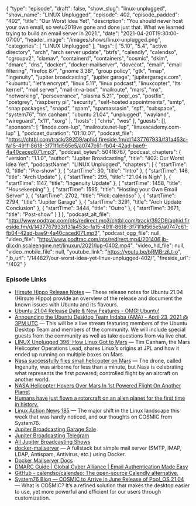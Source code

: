 {
  "type": "episode",
  "draft": false,
  "show_slug": "linux-unplugged",
  "show_name": "LINUX Unplugged",
  "episode": 402,
  "episode_padded": "402",
  "title": "Our Worst Idea Yet",
  "description": "You should never host your own email, so we\u2019ve gone and done just that. What we learned trying to build an email server in 2021.",
  "date": "2021-04-20T19:30:00-07:00",
  "header_image": "/images/shows/linux-unplugged.png",
  "categories": [
    "LINUX Unplugged"
  ],
  "tags": [
    "5.10",
    "5.4",
    "active directory",
    "arch",
    "arch server update",
    "btrfs",
    "calendly",
    "calendso",
    "cgroupv2",
    "clamav",
    "containerd",
    "containers",
    "cosmic",
    "dkim",
    "dmarc",
    "dns",
    "docker",
    "docker-mailserver",
    "dovecot",
    "email",
    "email filtering",
    "firefox 87",
    "gnome 3.38",
    "group policy",
    "gtk",
    "imap",
    "ingenuity",
    "jupiter broadcasting",
    "jupiter garage",
    "jupitergarage.com",
    "kubuntu",
    "let's encrypt",
    "linux 5.11",
    "linux podcast",
    "linuxcopter",
    "lts kernel",
    "mail server",
    "mail-in-a-box",
    "mailroute",
    "mars",
    "mx",
    "networking",
    "perseverance",
    "plasma 5.21",
    "pop!_os",
    "postfix",
    "postgrey",
    "raspberry pi",
    "security",
    "self-hosted appointments",
    "smtp",
    "snap packages",
    "snapd",
    "spam",
    "spamassasin",
    "spf",
    "subspace",
    "system76",
    "tim canham",
    "ubuntu 21.04",
    "unplugged",
    "wayland",
    "wireguard",
    "x11",
    "xorg"
  ],
  "hosts": [
    "chris",
    "wes"
  ],
  "guests": [],
  "sponsors": [
    "linode.com-lup",
    "mailroute.net-lup",
    "linuxacademy.com-lup"
  ],
  "podcast_duration": "01:10:01",
  "podcast_file": "https://chtbl.com/track/392D9/aphid.fireside.fm/d/1437767933/f31a453c-fa15-491f-8618-3f71f1d565e5/a0747c61-fb04-42ad-bae9-4a40caced071.mp3",
  "podcast_bytes": 50416767,
  "podcast_chapters": {
    "version": "1.1.0",
    "author": "Jupiter Broadcasting",
    "title": "402: Our Worst Idea Yet",
    "podcastName": "LINUX Unplugged",
    "chapters": [
      {
        "startTime": 0,
        "title": "Pre-show"
      },
      {
        "startTime": 30,
        "title": "Intro"
      },
      {
        "startTime": 146,
        "title": "Arch Update"
      },
      {
        "startTime": 295,
        "title": "21.04 is Nigh"
      },
      {
        "startTime": 1147,
        "title": "Ingenuity Update"
      },
      {
        "startTime": 1458,
        "title": "Housekeeping"
      },
      {
        "startTime": 1595,
        "title": "Hosting your Own Email Server"
      },
      {
        "startTime": 2702,
        "title": "Pick: calendso"
      },
      {
        "startTime": 2794,
        "title": "Jupiter Garage"
      },
      {
        "startTime": 3291,
        "title": "Arch Update Conclusion"
      },
      {
        "startTime": 3444,
        "title": "Outro"
      },
      {
        "startTime": 3671,
        "title": "Post-show"
      }
    ]
  },
  "podcast_alt_file": "http://www.podtrac.com/pts/redirect.mp3/chtbl.com/track/392D9/aphid.fireside.fm/d/1437767933/f31a453c-fa15-491f-8618-3f71f1d565e5/a0747c61-fb04-42ad-bae9-4a40caced071.mp3",
  "podcast_ogg_file": null,
  "video_file": "http://www.podtrac.com/pts/redirect.mp4/201406.jb-dl.cdn.scaleengine.net/linuxun/2021/lup-0402.mp4",
  "video_hd_file": null,
  "video_mobile_file": null,
  "youtube_link": "https://youtu.be/bRMBrziLt-o",
  "jb_url": "/144827/our-worst-idea-yet-linux-unplugged-402/",
  "fireside_url": "/402"
}


### Episode Links

  * [Hirsute Hippo Release Notes](https://discourse.ubuntu.com/t/hirsute-hippo-release-notes/19221 "Hirsute Hippo Release Notes") — These release notes for Ubuntu 21.04 (Hirsute Hippo) provide an overview of the release and document the known issues with Ubuntu and its flavours.
  * [Ubuntu 21.04 Release Date & New Features - OMG! Ubuntu!](https://www.omgubuntu.co.uk/2021/01/ubuntu-21-04-release-features "Ubuntu 21.04 Release Date & New Features - OMG! Ubuntu!")
  * [Announcing the Ubuntu Desktop Team Indaba (AMA) - April 23, 2021 @ 3PM UTC](https://discourse.ubuntu.com/t/announcing-the-ubuntu-desktop-team-indaba-ama-april-23-2021-3pm-utc/21591 "Announcing the Ubuntu Desktop Team Indaba \(AMA\) - April 23, 2021 @ 3PM UTC") — This will be a live stream featuring members of the Ubuntu Desktop Team and members of the community. We will include special guests from the community as well as take questions from via live chat.
  * [LINUX Unplugged 396: How Linux Got to Mars](https://linuxunplugged.com/396 "LINUX Unplugged 396: How Linux Got to Mars") — Tim Canham, the Mars Helicopter Operations Lead, shares Linux’s origins at JPL and how it ended up running on multiple boxes on Mars.
  * [Nasa successfully flies small helicopter on Mars](https://www.bbc.com/news/science-environment-56799755 "Nasa successfully flies small helicopter on Mars") — The drone, called Ingenuity, was airborne for less than a minute, but Nasa is celebrating what represents the first powered, controlled flight by an aircraft on another world.
  * [NASA Helicopter Hovers Over Mars In 1st Powered Flight On Another Planet](https://www.npr.org/2021/04/19/985588253/success-nasas-ingenuity-makes-first-powered-flight-on-mars "NASA Helicopter Hovers Over Mars In 1st Powered Flight On Another Planet")
  * [Humans have just flown a rotorcraft on an alien planet for the first time in history.](https://www.reddit.com/r/space/comments/mty59n/humans_have_just_flown_a_rotorcraft_on_an_alien/?utm_name=iossmf "Humans have just flown a rotorcraft on an alien planet for the first time in history.")
  * [Linux Action News 185](https://linuxactionnews.com/185 "Linux Action News 185") — The major shift in the Linux landscape this week that was hardly noticed, and our thoughts on COSMIC from System76.
  * [Jupiter Broadcasting Garage Sale](http://jupitergarage.com/ "Jupiter Broadcasting Garage Sale")
  * [Jupiter Broadcasting Telegram](http://jupiterbroadcasting.com/telegram "Jupiter Broadcasting Telegram")
  * [All Jupiter Broadcasting Shows](https://feed.jupiter.zone/allshows "All Jupiter Broadcasting Shows")
  * [docker-mailserver](https://github.com/docker-mailserver/docker-mailserver "docker-mailserver") — A fullstack but simple mail server (SMTP, IMAP, LDAP, Antispam, Antivirus, etc.) using Docker.
  * [Docker Mailserver Docs](https://docker-mailserver.github.io/docker-mailserver/edge/ "Docker Mailserver Docs")
  * [DMARC Guide | Global Cyber Alliance | Email Authentication Made Easy](https://dmarcguide.globalcyberalliance.org/#/ "DMARC Guide | Global Cyber Alliance | Email Authentication Made Easy")
  * [GitHub - calendso/calendso: The open-source Calendly alternative.](https://github.com/calendso/calendso "GitHub - calendso/calendso: The open-source Calendly alternative.")
  * [System76 Blog — COSMIC to Arrive in June Release of Pop!_OS 21.04](https://blog.system76.com/post/648371526931038208/cosmic-to-arrive-in-june-release-of-popos-2104 "System76 Blog — COSMIC to Arrive in June Release of Pop!_OS 21.04") — What is COSMIC? It’s a refined solution that makes the desktop easier to use, yet more powerful and efficient for our users through customization.


